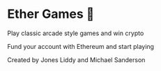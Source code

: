 # Ether Games 👾
Play classic arcade style games and win crypto

Fund your account with Ethereum and start playing

Created by Jones Liddy and Michael Sanderson
